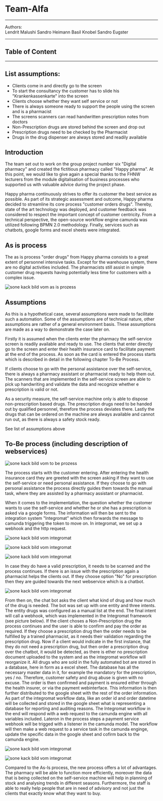 # Team-Alfa

***
Authors:   
Lendrit Malushi
Sandro Heimann 
Basil Knobel
Sandro Eugster
*** 
## Table of Content

***
## List assumptions:

- Clients come in and directly go to the screen
- To start the consultancy the customer has to slide his &quot;Krankenkassenkarte&quot; into the screen
- Clients choose whether they want self service or not
- There is always someone ready to support the people using the screen and is a pharmacist
- The screens scanners can read handwritten prescription notes from doctors
- Non-Prescription drugs are stored behind the screen and drop out
- Prescription drugs need to be checked by the Pharmacist
- Drugs in the drug dispenser are always stored and readily available


## Introduction

The team set out to work on the group project number six &quot;Digital pharmacy&quot; and created the fictitious pharmacy called &quot;Happy pharma&quot;. At this point, we would like to give again a special thanks to the FHNW lecturers from the module digitalisation of business processes who supported us with valuable advice during the project phase.

Happy pharma continuously strives to offer its customer the best service as possible. As part of its strategic assessment and outcome, Happy pharma decided to streamline its core process &quot;customer orders drugs&quot;. Thereby, state of the art technology was deployed, and customer feedback was considered to respect the important concept of customer centricity. From a technical perspective, the open-source workflow engine camunda was utilized following BPMN 2.0 methodology. Finally, services such as chatbots, google forms and excel sheets were integrated.

## As is process

The as is process &quot;order drugs&quot; from Happy pharma consists to a great extent of personnel intensive tasks. Except for the warehouse system, there are no digital activities included. The pharmacists still assist in simple customer drug requests having potentially less time for customers with a complex issue.

![sone kack bild vom as is prozess](images/asis.png?raw=true "Title")

## Assumptions

As this is a hypothetical case, several assumptions were made to facilitate such a automation. Some of the assumptions are of technical nature, other assumptions are rather of a general environment basis. These assumptions are made as a way to demonstrate the case later on.

Firstly it is assumed when the clients enter the pharmacy the self-service screen is readily available and ready to use. The clients that enter directly go to the screen and enter their health insurance card to facilitate payment at the end of the process. As soon as the card is entered the process starts which is described in detail in the following chapter To-Be Process.

If clients choose to go with the personal assistance over the self-service, there is always a pharmacy assistant or pharmacist ready to help them out. The scanners that are implemented in the self-service screen are able to pick up handwriting and validate the data and recognize whether e prescription is valid or not.

As a security measure, the self-service machine only is able to dispose non-prescription based drugs. The prescription drugs need to be handed out by qualified personnel, therefore the process deviates there. Lastly the drugs that can be ordered on the machine are always available and cannot run out, as there is always a safety stock ready.

See list of assumptions above

## To-Be process (including description of webservices)

![sone kack bild vom to be prozess](images/tobe.png?raw=true "Title")

The process starts with the customer entering. After entering the health insurance card they are greeted with the screen asking if they want to use the self-service or need personal assistance. If they choose to go with personal assistance the process directly guides them towards the manual task, where they are assisted by a pharmacy assistant or pharmacist.

When it comes to the implementation, the question whether the customer wants to use the self-service and whether he or she has a prescription is asked via a google forms. The information will then be sent to the integration system &quot;Integromat&quot; which then forwards the message to camunda triggering the token to move on. In integromat, we set up a webhook and the http request.

![sone kack bild vom integromat](images/integromat.png?raw=true "Title")


![sone kack bild vom integromat](images/integromat2.png?raw=true "Title")

![sone kack bild vom integromat](images/integromat3.png?raw=true "Title")

In case they do have a valid prescription, it needs to be scanned and the process continues. If there is an issue with the prescription again a pharmacist helps the clients out. If they choose option &quot;No&quot; for prescription then they are guided towards the next webservice which is a chatbot.


![sone kack bild vom integromat](images/chatbot.png?raw=true "Title")

From then on, the chat bot asks the client what kind of drug and how much of the drug is needed. The bot was set up with one entity and three intents. The entity drugs was configured as a manual list at the end. The final intent will call a webhook, which was implemented in the Integromat framework (see picture below). If the client choses a Non-Prescription drug the process continues and the user is able to confirm and pay the order as required. If they choose a prescription drug then the order needs to be fulfilled by a trained pharmacist, as it needs their validation regarding the prescription drug. Now if a client would indicate in the first instance, that they do not need a prescription drug, but then order a prescription drug over the chatbot, it would be detected, as there is ether no prescription document uploaded to the system and as the integromat workflow will reorganize it. All drugs who are sold in the fully automated bot are stored in a database, here in form as a excel sheet. The database has all the necessary master data in it, for example the mandatory for the prescription, yes / no. Therefore, customer safety and drug abuse is given with no excuse. The order is then confirmed and payment is ensured either through the health insurer, or via the payment webinterface. This information is then further distributed to the google sheet with the rest of the order information. As part of the integromat workflow data, like an order id and order datetime will be collected and stored in the google sheet what is representing a database for reporting and auditing reasons. The Integromat workflow in the end will respond with a web request to the camunda engine with all variables included. Lateron in the process steps a payment service webhook will be trigged with a listener in the camunda model. The workflow will then make a web request to a service task in the camunda enginge, update the specific data in the google sheet and cofirm back to the camunda engine.

![sone kack bild vom integromat](images/integromat4.png?raw=true "Title")

![sone kack bild vom integromat](images/integromat5.png?raw=true "Title")

Compared to the As-Is process, the new process offers a lot of advantages. The pharmacy will be able to function more efficiently, moreover the data that is being collected on the self-service machine will help in planning of stock and analysing trends in different seasons. Furthermore, the staff is able to really help people that are in need of advisory and not just the clients that exactly know what they want to buy.
